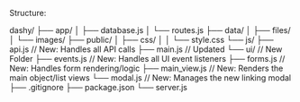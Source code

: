 Structure:

dashy/
├── app/
│   ├── database.js
│   └── routes.js
├── data/
│   ├── files/
│   └── images/
├── public/
│   ├── css/
│   │   └── style.css
└── js/
    ├── api.js          // New: Handles all API calls
    ├── main.js         // Updated
    └── ui/             // New Folder
        ├── events.js       // New: Handles all UI event listeners
        ├── forms.js        // New: Handles form rendering/logic
        ├── main_view.js    // New: Renders the main object/list views
        └── modal.js        // New: Manages the new linking modal
├── .gitignore
├── package.json
└── server.js